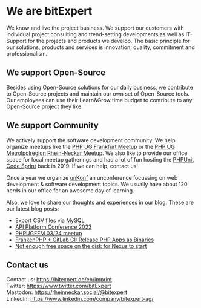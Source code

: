 # We are bitExpert

We know and live the project business. We support our customers with individual project consulting and trend-setting developments as well as IT-Support for the projects and products we develop. The basic principle for our solutions, products and services is innovation, quality, commitment and professionalism.

## We support Open-Source

Besides using Open-Source solutions for our daily business, we contribute to Open-Source projects and maintain our own set of Open-Source tools. Our employees can use their Learn&Grow time budget to contribute to any Open-Source project they like.

## We support Community

We actively support the software development community. We help organize meetups like the [PHP UG Frankfurt Meetup](https://www.phpugffm.de) or the [PHP UG Metrolpolregion Rhein-Neckar Meetup](http://www.phpugmrn.de). We also like to provide our office space for local meetup gatherings and had a lot of fun hosting the [PHPUnit Code Sprint](https://phpunit.de/code-sprints/september-2019.html) back in 2019. If we can help, contact us!

Once a year we organize [unKonf](https://www.unKonf.de) an unconference focussing on web development & software development topics. We usually have about 120 nerds in our office for an awesome day of learning.

Also, we love to share our thoughts and experiences in our [blog](https://blog.bitExpert.de). These are our latest blog posts:
<!--- blog_start --->
 - [Export CSV files via MySQL](https://blog.bitexpert.de/blog/export_csv_files_via_mysql)
 - [API Platform Conference 2023](https://blog.bitexpert.de/blog/api_platform_conference_2023)
 - [PHPUGFFM 03/24 meetup](https://blog.bitexpert.de/blog/phpugffm_meetup_may_2024)
 - [FrankenPHP + GitLab CI: Release PHP Apps as Binaries](https://blog.bitexpert.de/blog/frankenphp-gitlab-ci)
 - [Not enough free space on the disk for Nexus to start](https://blog.bitexpert.de/blog/nexus_orientdb_diskfreespacelimit)
<!--- blog_end --->

## Contact us

Contact us: https://bitexpert.de/en/imprint   
Twitter: https://www.twitter.com/bitExpert    
Mastodon: https://rheinneckar.social/@bitexpert    
LinkedIn: https://www.linkedin.com/company/bitexpert-ag/    
